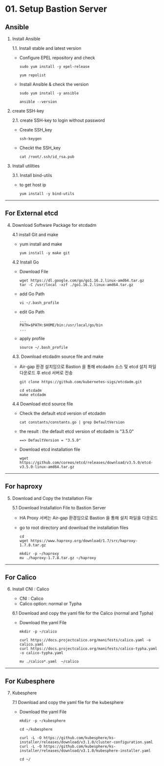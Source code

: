 # **01. Setup Bastion Server**

## **Ansible**

1. Install Ansible 
          
    1.1. Install stable and latest version
          
    - Configure EPEL repository and check 
          
          sudo yum install -y epel-release
          
          yum repolist
          
    - Install Ansible & check the version
          
          sudo yum install -y ansible
          
          ansible --version

2. create SSH-key
          
    2.1. create SSH-key to login without password
                   
    - Create SSH_key 
          
          ssh-keygen

    - Checkt the SSH_key 

          cat /root/.ssh/id_rsa.pub
          
3. Install utilities
          
    3.1. Install bind-utils
                   
    - to get host ip 
          
          yum install -y bind-utils

---
## **For External etcd**

4. Download Software Package for etcdadm
    
    4.1 install Git and make
    - yum install and make

          yum install -y make git

    4.2 Install Go
    - Download File

          wget https://dl.google.com/go/go1.16.2.linux-amd64.tar.gz
          tar -C /usr/local -xzf ./go1.16.2.linux-amd64.tar.gz

    - add Go Path

          vi ~/.bash_profile

    - edit Go Path
    
          ...
          PATH=$PATH:$HOME/bin:/usr/local/go/bin
          ...
    
    - apply profile 

          source ~/.bash_profile

    4.3. Download etcdadm source file and make
    - Air-gap 환경 설치임으로 Bastion 을 통해 etcdadm 소스 및 etcd 설치 파일 다운로드 후 etcd 서버로 전송

          git clone https://github.com/kubernetes-sigs/etcdadm.git

          cd etcdadm
          make etcdadm 

    4.4 Download etcd source file

    - Check the default etcd version of etcdadm
    
          cat constants/constants.go | grep DefaultVersion

    - the result : the default etcd version of etcdadm is "3.5.0"

          ==> DefaultVersion = "3.5.0"

    - Download etcd installation file

          wget https://github.com/coreos/etcd/releases/download/v3.5.0/etcd-v3.5.0-linux-amd64.tar.gz
          
          
---
## **For haproxy**

5. Download and Copy the Installation File

    5.1 Download Installation File to Bastion Server
    - HA Proxy 서버는 Air-gap 환경임으로 Bastion 을 통해 설치 파일을 다운로드
    - go to root directory and download the installation files
          
          cd 
          wget https://www.haproxy.org/download/1.7/src/haproxy-1.7.8.tar.gz

          mkdir -p ~/haproxy  
          mv ./haproxy-1.7.8.tar.gz ~/haproxy


---
## **For Calico**

6. Install CNI : Calico
    - CNI : Calico
    - Calico option: normal or Typha

    6.1 Download and copy the yaml file for the Calico (normal and Typha)
    - Download the yaml File
     
          mkdir -p ~/calico

          curl https://docs.projectcalico.org/manifests/calico.yaml -o calico.yaml
          curl https://docs.projectcalico.org/manifests/calico-typha.yaml -o calico-typha.yaml

          mv ./calico*.yaml  ~/calico


---
## **For Kubesphere**

7. Kubesphere

    7.1 Download and copy the yaml file for the kubesphere
    - Download the yaml File
     
          mkdir -p ~/kubesphere

          cd ~/kubesphere

          curl -L -O https://github.com/kubesphere/ks-installer/releases/download/v3.1.0/cluster-configuration.yaml
          curl -L -O https://github.com/kubesphere/ks-installer/releases/download/v3.1.0/kubesphere-installer.yaml

          cd ~/
